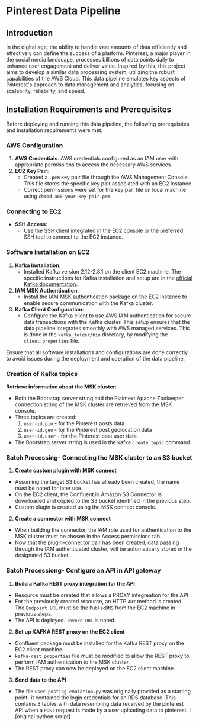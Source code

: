 # Pinterest Data Pipeline

## Introduction

In the digital age, the ability to handle vast amounts of data efficiently and effectively can define the success of a platform. Pinterest, a major player in the social media landscape, processes billions of data points daily to enhance user engagement and deliver value. Inspired by this, this project aims to develop a similar data processing system, utilizing the robust capabilities of the AWS Cloud. This data pipeline emulates key aspects of Pinterest's approach to data management and analytics, focusing on scalability, reliability, and speed.

## Installation Requirements and Prerequisites

Before deploying and running this data pipeline, the following prerequisites and installation requirements were met:

### AWS Configuration

1. **AWS Credentials**: AWS credentials configured as an IAM user with appropriate permissions to access the necessary AWS services.
2. **EC2 Key Pair**:
   - Created a `.pem` key pair file through the AWS Management Console. This file stores the specific key pair associated with an EC2 instance.
   - Correct permissions were set for the key pair file on local machine using `chmod 400 your-key-pair.pem`.

### Connecting to EC2

- **SSH Access**:
  - Use the SSH client integrated in the EC2 console or the preferred SSH tool to connect to the EC2 instance.

### Software Installation on EC2

1. **Kafka Installation**:
   - Installed Kafka version 2.12-2.8.1 on the client EC2 machine. The specific instructions for Kafka installation and setup are in the [official Kafka documentation](https://kafka.apache.org/28/documentation.html).
2. **IAM MSK Authentication**:
   - Install the IAM MSK authentication package on the EC2 instance to enable secure communication with the Kafka cluster.
3. **Kafka Client Configuration**:
   - Configure the Kafka client to use AWS IAM authentication for secure data transactions with the Kafka cluster. This setup ensures that the data pipeline integrates smoothly with AWS managed services. This is done in the `kafka_folder/bin` directory, by modifying the `client.properties` file. 

Ensure that all software installations and configurations are done correctly to avoid issues during the deployment and operation of the data pipeline. 

### Creation of Kafka topics

 **Retrieve information about the MSK cluster**:
- Both the Bootstrap server string and the Plaintext Apache Zookeeper connection string of the MSK cluster are retrieved from the MSK console.
- Three topics are created:
  1. `user-id.pin` - for the Pinterest posts data
  2. `user-id.geo` - for the Pinterest post geolocation data 
  3. `user-id.user` - for the Pinterest post user data
- The Bootstrap server string is used in the kafka `create topic` command

### Batch Processing- Connecting the MSK cluster to an S3 bucket

1. **Create custom plugin with MSK connect**
- Assuming the target S3 bucket has already been created, the name must be noted for later use.
- On the EC2 client, the Confluent.io Amazon S3 Connector is downloaded and copied to the S3 bucket identified in the previous step.
- Custom plugin is created using the MSK connect console.

2. **Create a connector with MSK connect**
- When building the connector, the IAM role used for authentication to the MSK cluster must be chosen in the Access permissions tab.
- Now that the plugin-connector pair has been created, data passing through the IAM authenticated cluster, will be automatically stored in the designated S3 bucket.

### Batch Processiong- Configure an API in API gateway

1. **Build a Kafka REST proxy integration for the API**
- Resource must be created that allows a PROXY integreation for the API
- For the previously created resource, an HTTP `ANY` method is created. The `Endpoint URL` must be the `PublicDNS` from the EC2 machine in previous steps.
- The API is deployed. `Invoke URL` is noted.

2. **Set up KAFKA REST proxy on the EC2 client**
- Confluent package must be installed for the Kafka REST proxy on the EC2 client machine.
- `kafka-rest.properties` file must be modified to allow the REST proxy to perform IAM authentication to the MSK cluster.
- The REST proxy can now be deployed on the EC2 client machine.

3. **Send data to the API**
- The file `user-posting-emulation.py` was originally provided as a starting point- it contained the login credentials for an RDS database. This contains 3 tables with data resembling data received by the pinterest API when a `POST` request is made by a user uploading data to pinterest. 
![original python script]

